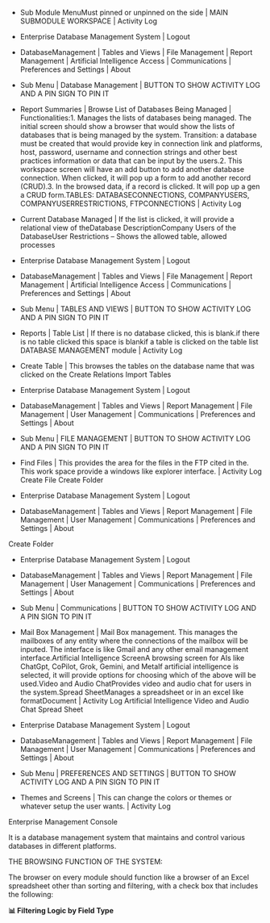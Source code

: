 - Sub Module MenuMust pinned or unpinned on the side | MAIN SUBMODULE WORKSPACE | Activity Log

- Enterprise Database Management System | Logout
- DatabaseManagement | Tables and Views | File Management | Report Management | Artificial Intelligence Access | Communications | Preferences and Settings | About
- Sub Menu | Database Management | BUTTON TO SHOW ACTIVITY LOG AND A PIN SIGN TO PIN IT
- Report Summaries | Browse List of Databases Being Managed | Functionalities:1\. Manages the lists of databases being managed. The initial screen should show a browser that would show the lists of databases that is being managed by the system. Transition: a database must be created that would provide key in connection link and platforms, host, password, username and connection strings and other best practices information or data that can be input by the users.2\. This workspace screen will have an add button to add another database connection. When clicked, it will pop up a form to add another record (CRUD).3\. In the browsed data, if a record is clicked. It will pop up a gen a CRUD form.TABLES: DATABASECONNECTIONS, COMPANYUSERS, COMPANYUSERRESTRICTIONS, FTPCONNECTIONS | Activity Log
- Current Database Managed | If the list is clicked, it will provide a relational view of theDatabase DescriptionCompany Users of the DatabaseUser Restrictions – Shows the allowed table, allowed processes

- Enterprise Database Management System | Logout
- DatabaseManagement | Tables and Views | File Management | Report Management | Artificial Intelligence Access | Communications | Preferences and Settings | About
- Sub Menu | TABLES AND VIEWS | BUTTON TO SHOW ACTIVITY LOG AND A PIN SIGN TO PIN IT
- Reports | Table List | If there is no database clicked, this is blank.if there is no table clicked this space is blankif a table is clicked on the table list DATABASE MANAGEMENT module | Activity Log
- Create Table | This browses the tables on the database name that was clicked on the
Create Relations
Import Tables

- Enterprise Database Management System | Logout
- DatabaseManagement | Tables and Views | Report Management | File Management | User Management | Communications | Preferences and Settings | About
- Sub Menu | FILE MANAGEMENT | BUTTON TO SHOW ACTIVITY LOG AND A PIN SIGN TO PIN IT
- Find Files | This provides the area for the files in the FTP cited in the. This work space provide a windows like explorer interface. | Activity Log
Create File
Create Folder

- Enterprise Database Management System | Logout
- DatabaseManagement | Tables and Views | Report Management | File Management | User Management | Communications | Preferences and Settings | About

Create Folder

- Enterprise Database Management System | Logout
- DatabaseManagement | Tables and Views | Report Management | File Management | User Management | Communications | Preferences and Settings | About
- Sub Menu | Communications | BUTTON TO SHOW ACTIVITY LOG AND A PIN SIGN TO PIN IT
- Mail Box Management | Mail Box management. This manages the mailboxes of any entity where the connections of the mailbox will be inputed. The interface is like Gmail and any other email management interface.Artificial Intelligence ScreenA browsing screen for AIs like ChatGpt, CoPilot, Grok, Gemini, and MetaIf artificial intelligence is selected, it will provide options for choosing which of the above will be used.Video and Audio ChatProvides video and audio chat for users in the system.Spread SheetManages a spreadsheet or in an excel like formatDocument | Activity Log
Artificial Intelligence
Video and Audio Chat
Spread Sheet

- Enterprise Database Management System | Logout
- DatabaseManagement | Tables and Views | Report Management | File Management | User Management | Communications | Preferences and Settings | About
- Sub Menu | PREFERENCES AND SETTINGS | BUTTON TO SHOW ACTIVITY LOG AND A PIN SIGN TO PIN IT
- Themes and Screens | This can change the colors or themes or whatever setup the user wants. | Activity Log

Enterprise Management Console

It is a database management system that maintains and control various databases in different platforms.

THE BROWSING FUNCTION OF THE SYSTEM:

The browser on every module should function like a browser of an Excel spreadsheet other than sorting and filtering, with a check box that includes the following:

**📊 Filtering Logic by Field Type**

